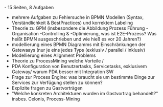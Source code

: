 \- 15 Seiten, 8 Aufgaben

- mehrere Aufgaben zu Fehlersuche in BPMN Modellen (Syntax, Verständlichkeit & BestPractices) und korrektem Labeling
- Theorie zu GPM (insbesondere die Abbildung Prozess Führung -Organisation -Controlling & -Optimierung, was ist E2E-Prozess? Was heißt BPMN ausgeschrieben und wie hieß es vor 20 Jahren?)
- modellierung eines BPMN Diagramms mit Einschränkungen der Gatewaays (nur je eins jedes Typs (exklusiv / parallel / inklusiv)
- Modellierung eines Alignment Problems
- Theorie zu ProcessMining welche Vorteile /
- PDA Konfiguration von Benutzertasks, Servicetasks, exklusivem Gateway/ warum PDA besser mit Integration SW
- Frage zur Process Engine: was braucht sie um bestimmte Dinge zur Services zur Verfügung stellen zu können?
- Explizite fragen zu Gastvorträgen
- "Welche konkreten Architekturen wurden im Gastvortrag behandelt?" insbes. Celonis, Process-Mining